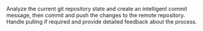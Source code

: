 Analyze the current git repository state and create an intelligent commit message, then commit and push the changes to the remote repository. Handle pulling if required and provide detailed feedback about the process.